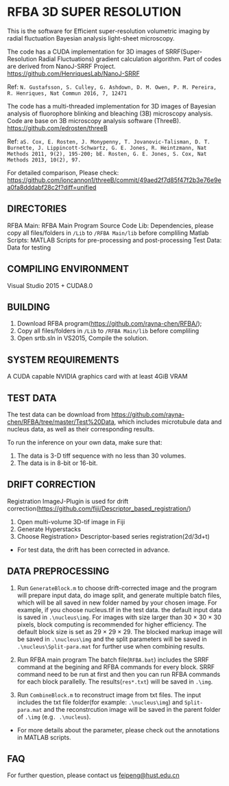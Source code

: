 # RFBA 3D SUPER RESOLUTION

This is the software for Efficient super-resolution volumetric imaging by radial fluctuation Bayesian analysis light-sheet microscopy.

The code has a CUDA implementation for 3D images of SRRF(Super-Resolution Radial Fluctuations) gradient calculation algorithm. Part of codes are derived from NanoJ-SRRF Project. https://github.com/HenriquesLab/NanoJ-SRRF

Ref: `N. Gustafsson, S. Culley, G. Ashdown, D. M. Owen, P. M. Pereira, R. Henriques, Nat Commun 2016, 7, 12471`

The code has a multi-threaded implementation for 3D images of Bayesian analysis of fluorophore blinking and bleaching (3B) microscopy analysis. Code are base on 3B microscopy analysis software (ThreeB). https://github.com/edrosten/threeB

Ref: `aS. Cox, E. Rosten, J. Monypenny, T. Jovanovic-Talisman, D. T. Burnette, J. Lippincott-Schwartz, G. E. Jones, R. Heintzmann, Nat Methods 2011, 9(2), 195-200; bE. Rosten, G. E. Jones, S. Cox, Nat Methods 2013, 10(2), 97.`

For detailed comparison, Please check:
https://github.com/ioncannon1/threeB/commit/49aed2f7d85f47f2b3e76e9ea0fa8dddabf28c2f?diff=unified

## DIRECTORIES
RFBA Main: RFBA Main Program Source Code
Lib: Dependencies, please copy all files/folders in `/Lib` to `/RFBA Main/lib` before compliling
Matlab Scripts: MATLAB Scripts for pre-processing and post-processing
Test Data: Data for testing

## COMPILING ENVIRONMENT
Visual Studio 2015 + CUDA8.0

## BUILDING 
1. Download RFBA program(https://github.com/rayna-chen/RFBA/);
2. Copy all files/folders in `/Lib` to `/RFBA Main/lib` before compliling
3. Open srtb.sln in VS2015, Compile the solution.

## SYSTEM REQUIREMENTS
A CUDA capable NVIDIA graphics card with at least 4GiB VRAM

## TEST DATA
The test data can be download from https://github.com/rayna-chen/RFBA/tree/master/Test%20Data, which includes microtubule data and nucleus data, as well as their corresponding results.

To run the inference on your own data, make sure that:
1. The data is 3-D tiff sequence with no less than 30 volumes. 
2. The data is in 8-bit or 16-bit.



## DRIFT CORRECTION
 
Registration ImageJ-Plugin is used for drift correction(https://github.com/fiji/Descriptor_based_registration/)
1. Open multi-volume 3D-tif image in Fiji
2. Generate Hyperstacks
3. Choose Registration> Descriptor-based series registration(2d/3d+t)
* For test data, the drift has been corrected in advance.

## DATA PREPROCESSING

1. Run `GenerateBlock.m` to choose drift-corrected image and the program will prepare input data, do image split, and generate multiple batch files, which will be all saved in new folder named by your chosen image. 
For example, if you choose nucleus.tif in the test data. the default input data is saved in `.\nucleus\img`. 
For images with size larger than 30 × 30 × 30 pixels, block computing is recommended for higher efficiency. The default block size is set as 29 × 29 × 29. The blocked markup image will be  saved in `.\nucleus\img` and the split parameters will  be saved in  `.\nucleus\Split-para.mat` for further use when combining results. 

2. Run RFBA main program
The batch file(`RFBA.bat`) includes the SRRF command at the begining and RFBA commands for every block. SRRF command need to be run at first and then you can run RFBA commands for each block parallelly. The results(`res*.txt`) will be saved in `.\img`.

3. Run `CombineBlock.m` to reconstruct image from txt files. The input includes the txt file folder(for example: `.\nucleus\img`) and `Split-para.mat` and the reconstrcution image will be saved in the parent folder of `.\img` (e.g`. .\nucleus`).

* For more details about the parameter, please check out the annotations in MATLAB scripts.

## FAQ
For further question, please contact us feipeng@hust.edu.cn
